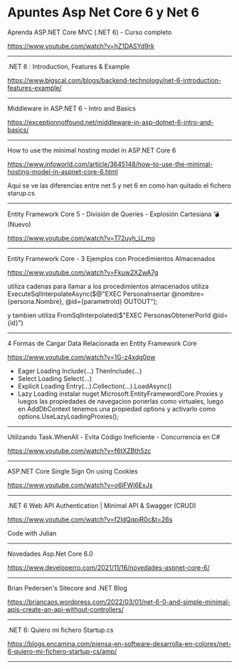 # Apuntes Asp Net Core 6 y Net 6


Aprenda ASP.NET Core MVC (.NET 6) - Curso completo

https://www.youtube.com/watch?v=hZ1DASYd9rk


___

.NET 6 : Introduction, Features & Example

https://www.bigscal.com/blogs/backend-technology/net-6-introduction-features-example/


___


Middleware in ASP.NET 6 - Intro and Basics

https://exceptionnotfound.net/middleware-in-asp-dotnet-6-intro-and-basics/


___

How to use the minimal hosting model in ASP.NET Core 6

https://www.infoworld.com/article/3645148/how-to-use-the-minimal-hosting-model-in-aspnet-core-6.html


Aqui se ve las diferencias entre net 5 y net 6 en como han quitado el fichero starup.cs




___

Entity Framework Core 5 - División de Queries - Explosión Cartesiana 💣 (Nuevo)


https://www.youtube.com/watch?v=T72uyh_U_mo




___

Entity Framework Core - 3 Ejemplos con Procedimientos Almacenados


https://www.youtube.com/watch?v=Fkuw2XZwA7g


utiliza cadenas para llamar a los procedimientos almacenados utiliza
ExecuteSqlInterpolateAsync($@"EXEC PersonaInsertar @nombre={persona.Nombre}, @id={parametroId} OUTOUT");

y tambien utiliza FromSqlInterpolated($"EXEC PersonasObtenerPorId @id={id}")




___

4 Formas de Cargar Data Relacionada en Entity Framework Core


https://www.youtube.com/watch?v=1G-z4xdg0pw

- Eager Loading Include(...)  ThenInclude(...)
- Select Loading  Select(...)
- Explicit Loading Entry(...).Collection(...).LoadAsync()
- Lazy Loading instalar nuget Microsoft.EntityFramewordCore.Proxies y luegos las propiedades de navegacion ponerlas como virtuales, luego en AddDbContext tenemos una propiedad options y activarlo como options.UseLazyLoadingProxies();





___

Utilizando Task.WhenAll - Evita Código Ineficiente - Concurrencia en C#

https://www.youtube.com/watch?v=f6tXZBth5zc





___

ASP.NET Core Single Sign On using Cookies

https://www.youtube.com/watch?v=o6lFWj6ExJs

___


.NET 6 Web API Authentication | Minimal API & Swagger (CRUD)

https://www.youtube.com/watch?v=f2IdQqpjR0c&t=26s

Code with Julian


___

Novedades Asp.Net Core 6.0

https://www.developerro.com/2021/11/16/novedades-aspnet-core-6/




___

Brian Pedersen's Sitecore and .NET Blog

https://briancaos.wordpress.com/2022/03/01/net-6-0-and-simple-minimal-apis-create-an-api-without-controllers/



___

.NET 6: Quiero mi fichero Startup.cs

https://blogs.encamina.com/piensa-en-software-desarrolla-en-colores/net-6-quiero-mi-fichero-startup-cs/amp/




___




